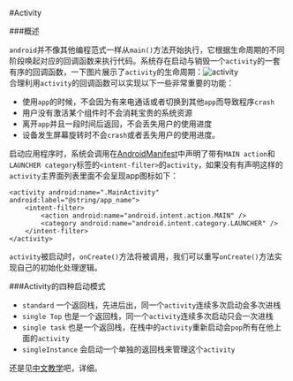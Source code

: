 #Activity

###概述

`android`并不像其他编程范式一样从`main()`方法开始执行，它根据生命周期的不同阶段唤起对应的回调函数来执行代码。系统存在启动与销毁一个`activity`的一套有序的回调函数，一下图片展示了`activity`的生命周期：![activity](https://raw.githubusercontent.com/zhouchaoyuan/ThePlanForMe/master/M3-M4/W4/basic-lifecycle.png)</br>合理利用`activity`的回调函数可以实现以下一些非常重要的功能：

- 使用`app`的时候，不会因为有来电通话或者切换到其他`app`而导致程序`crash`
- 用户没有激活某个组件时不会消耗宝贵的系统资源
- 离开`app`并且一段时间后返回，不会丢失用户的使用进度
- 设备发生屏幕旋转时不会`crash`或者丢失用户的使用进度。

启动应用程序时，系统会调用在[AndroidManifest](https://github.com/zhouchaoyuan/ThePlanForMe/blob/master/M3-M4/W2/Manifest.md)中声明了带有`MAIN action`和`LAUNCHER category`标签的`<intent-filter>`的`activity`，如果没有有声明这样的`activity`主界面列表里面不会呈现app图标如下：

	<activity android:name=".MainActivity" android:label="@string/app_name">
	    <intent-filter>
	        <action android:name="android.intent.action.MAIN" />
	        <category android:name="android.intent.category.LAUNCHER" />
	    </intent-filter>
	</activity>

`activity`被启动时，`onCreate()`方法将被调用，我们可以重写`onCreate()`方法实现自己的初始化处理逻辑。

###Activity的四种启动模式

- `standard` 一个返回栈，先进后出，同一个`activity`连续多次启动会多次进栈
- `single Top` 也是一个返回栈，同一个`activity`连续多次启动只会一次进栈
- `single task` 也是一个返回栈，在栈中的`activity`重新启动会`pop`所有在他上面的`activity`
- `singleInstance` 会启动一个单独的返回栈来管理这个`activity`


还是见[中文教学](http://hukai.me/android-training-course-in-chinese/basics/activity-lifecycle/starting.html)吧，详细。 